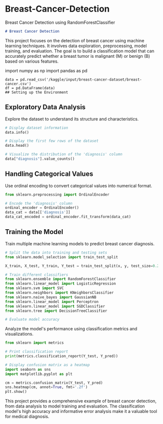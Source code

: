 # Breast-Cancer-Detection
Breast Cancer Detection using RandomForestClassifier 

```markdown
# Breast Cancer Detection

```
This project focuses on the detection of breast cancer using machine learning techniques. It involves data exploration, preprocessing, model training, and evaluation. The goal is to build a classification model that can accurately predict whether a breast tumor is malignant (M) or benign (B) based on various features.




import numpy as np
import pandas as pd

```# Load the dataset
data = pd.read_csv('/kaggle/input/breast-cancer-dataset/breast-cancer.csv')
df = pd.DataFrame(data)
## Setting up the Environment
```

## Exploratory Data Analysis

Explore the dataset to understand its structure and characteristics.

```python
# Display dataset information
data.info()

# Display the first few rows of the dataset
data.head()

# Visualize the distribution of the 'diagnosis' column
data["diagnosis"].value_counts()
```

## Handling Categorical Values

Use ordinal encoding to convert categorical values into numerical format.

```python
from sklearn.preprocessing import OrdinalEncoder

# Encode the 'diagnosis' column
ordinal_encoder = OrdinalEncoder()
data_cat = data[['diagnosis']]
data_cat_encoded = ordinal_encoder.fit_transform(data_cat)
```

## Training the Model

Train multiple machine learning models to predict breast cancer diagnosis.

```python
# Split the data into training and testing sets
from sklearn.model_selection import train_test_split

X_train, X_test, Y_train, Y_test = train_test_split(x, y, test_size=0.2, random_state=42)

# Train different classifiers
from sklearn.ensemble import RandomForestClassifier
from sklearn.linear_model import LogisticRegression
from sklearn.svm import SVC
from sklearn.neighbors import KNeighborsClassifier
from sklearn.naive_bayes import GaussianNB
from sklearn.linear_model import Perceptron
from sklearn.linear_model import SGDClassifier
from sklearn.tree import DecisionTreeClassifier

# Evaluate model accuracy
```


Analyze the model's performance using classification metrics and visualizations.

```python
from sklearn import metrics

# Print classification report
print(metrics.classification_report(Y_test, Y_pred))

# Display confusion matrix as a heatmap
import seaborn as sns
import matplotlib.pyplot as plt

cm = metrics.confusion_matrix(Y_test, Y_pred)
sns.heatmap(cm, annot=True, fmt='.2f')
plt.show()
```

This project provides a comprehensive example of breast cancer detection, from data analysis to model training and evaluation. The classification model's high accuracy and informative error analysis make it a valuable tool for medical diagnosis.

